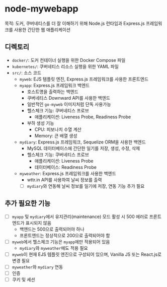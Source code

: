 # node-mywebapp

목적: 도커, 쿠버네티스를 더 잘 이해하기 위해 Node.js 런타임과 Express.js 프레임워크를 사용한 간단한 웹 애플리케이션

## 디렉토리

- `docker/`: 도커 컨테이너 실행을 위한 Docker Compose 파일
- `kubernetes/`: 쿠버네티스 리소스 실행을 위한 YAML 파일
- `src/`: 소스 코드
  - `myweb`: EJS 템플릿 엔진, Express.js 프레임워크를 사용한 프론트엔드
  - `myapp`: Express.js 프레임워크 백엔드
    - 호스트명을 출력하는 백엔드
    - 쿠버네티스 Downward API를 사용한 백엔드
    - 일반적인 `go-myweb` 이미지처럼 단독 사용가능
    - 헬스체크 기능: 쿠버네티스 프로브
      - 애플리케이션: Liveness Probe, Readiness Probe
    - 부하 생성 기능
      - CPU: 피보나치 수열 계산
      - Memory: 큰 배열 생성
  - `mydiary`: Express.js 프레임워크, Sequelize ORM을 사용한 백엔드
    - MySQL 데이터베이스에 간단한 일기를 저장, 생성, 수정, 삭제
    - 헬스체크 기능: 쿠버네티스 프로브
      - 애플리케이션: Liveness Probe
      - 데이터베이스: Readiness Probe
  - `myweather`: Express.js 프레임워크를 사용한 백엔드
    - wttr.in API를 사용하여 날씨 정보를 출력
    - [ ] `mydiary`와 연동해 날씨 정보를 일기에 저장, 연동 기능 추가 필요

## 추가 필요한 기능

- [ ] `myapp` 및 `mydiary`에서 유지관리(maintenance) 모드 활성 시 500 에러로 프론트엔드가 표시되지 않음
  - 백엔드는 500으로 출력되어야 하나
  - 프론트엔드는 정상적으로 200으로 출력되어야 함  
- [ ] `myweb`에서 헬스체크 기능은 `myapp`에만 적용되어 있음
  - `mydiary`와 `myweather`에도 적용 필요
- [ ] `myweb`이 현재 EJS 템플릿 엔진으로 구성되어 있으며, Vanilla JS 또는 React.js로 변경 필요
- [ ] `myweather`와 `mydiary` 연동
- [ ] 인증
- [ ] 쿠키 및 세션
